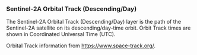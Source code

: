 ### Sentinel-2A Orbital Track (Descending/Day)
The Sentinel-2A Orbital Track (Descending/Day) layer is the path of the Sentinel-2A satellite on its descending/day-time orbit. Orbit Track times are shown in Coordinated Universal Time (UTC).

Orbital Track information from <https://www.space-track.org/>.
